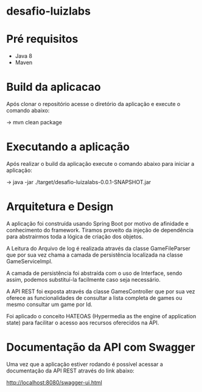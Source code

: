 # desafio-luizlabs

# Pré requisitos
<ul>
<li>Java 8</li>
<li>Maven</li>
</ul>

# Build da aplicacao
<p>Após clonar o repositório acesse o diretório da aplicação e execute o comando abaixo:</p>

-> mvn clean package

# Executando a aplicação
<p>Após realizar o build da aplicação execute o comando abaixo para iniciar a aplicação:</p>

-> java -jar ./target/desafio-luizalabs-0.0.1-SNAPSHOT.jar

# Arquitetura e Design
<p>A aplicação foi construída usando Spring Boot por motivo de afinidade e conhecimento do framework. Tiramos proveito da injeção de dependência para abstrairmos toda a lógica de criação dos objetos.</p>

<p>A Leitura do Arquivo de log é realizada através da classe GameFileParser que por sua vez
chama a camada de persistência localizada na classe GameServiceImpl.</p>

<p>A camada de persistência foi abstraída com o uso de Interface, sendo assim, podemos substituí-la facilmente caso seja necessário.</p>

<p>A API REST foi exposta através da classe GamesController que por sua vez oferece as funcionalidades de consultar a lista completa de games ou mesmo consultar um game por Id.<p>

<p>Foi aplicado o conceito HATEOAS (Hypermedia as the engine of application state) para facilitar
o acesso aos recursos oferecidos na API.</p>

# Documentação da API com Swagger
<p>Uma vez que a aplicação estiver rodando é possível acessar a documentação da API REST através do link abaixo:</p>

<a href="http://localhost:8080/swagger-ui.html">http://localhost:8080/swagger-ui.html</a>
